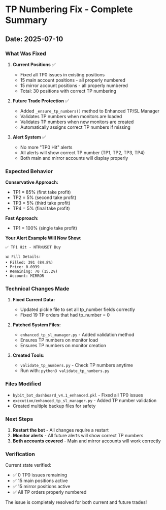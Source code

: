 # TP Numbering Fix - Complete Summary

## Date: 2025-07-10

### What Was Fixed

1. **Current Positions** ✅
   - Fixed all TP0 issues in existing positions
   - 15 main account positions - all properly numbered
   - 15 mirror account positions - all properly numbered
   - Total: 30 positions with correct TP numbering

2. **Future Trade Protection** ✅
   - Added `_ensure_tp_numbers()` method to Enhanced TP/SL Manager
   - Validates TP numbers when monitors are loaded
   - Validates TP numbers when new monitors are created
   - Automatically assigns correct TP numbers if missing

3. **Alert System** ✅
   - No more "TP0 Hit" alerts
   - All alerts will show correct TP number (TP1, TP2, TP3, TP4)
   - Both main and mirror accounts will display properly

### Expected Behavior

**Conservative Approach:**
- TP1 = 85% (first take profit)
- TP2 = 5% (second take profit)
- TP3 = 5% (third take profit)  
- TP4 = 5% (final take profit)

**Fast Approach:**
- TP1 = 100% (single take profit)

**Your Alert Example Will Now Show:**
```
✅ TP1 Hit - NTRNUSDT Buy

📊 Fill Details:
• Filled: 391 (84.8%)
• Price: 0.0939
• Remaining: 70 (15.2%)
• Account: MIRROR
```

### Technical Changes Made

1. **Fixed Current Data:**
   - Updated pickle file to set all tp_number fields correctly
   - Fixed 19 TP orders that had tp_number = 0

2. **Patched System Files:**
   - `enhanced_tp_sl_manager.py` - Added validation method
   - Ensures TP numbers on monitor load
   - Ensures TP numbers on monitor creation

3. **Created Tools:**
   - `validate_tp_numbers.py` - Check TP numbers anytime
   - Run with: `python3 validate_tp_numbers.py`

### Files Modified

- `bybit_bot_dashboard_v4.1_enhanced.pkl` - Fixed all TP0 issues
- `execution/enhanced_tp_sl_manager.py` - Added TP number validation
- Created multiple backup files for safety

### Next Steps

1. **Restart the bot** - All changes require a restart
2. **Monitor alerts** - All future alerts will show correct TP numbers
3. **Both accounts covered** - Main and mirror accounts will work correctly

### Verification

Current state verified:
- ✅ 0 TP0 issues remaining
- ✅ 15 main positions active
- ✅ 15 mirror positions active
- ✅ All TP orders properly numbered

The issue is completely resolved for both current and future trades!